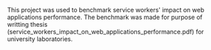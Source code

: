 This project was used to benchmark service workers' impact on web applications performance. The benchmark was made for purpose of writting thesis (service_workers_impact_on_web_applications_performance.pdf) for university laboratories. 

